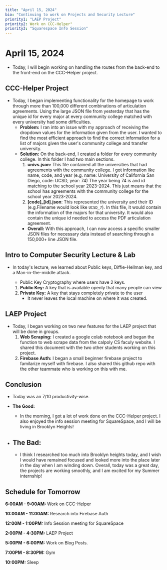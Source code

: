 ```yaml
---
title: "April 15, 2024"
bio: "Continuing to work on Projects and Security Lecture"
priority1: "LAEP Project"
priority2: Work on CCC-Helper"
priority3: "Squarespace Info Session"
---
```


# April 15, 2024

- Today, I will begin working on handling the routes from the back-end to the front-end on the CCC-Helper project.

## CCC-Helper Project

- Today, I began implementing functionality for the homepage to work through more than 100,000 different combinations of articulation agreements. Using the large JSON file from yesterday that has the unique id for every major at every community college matched with every university had some difficulties.
  - **Problem:** I ran into an issue with my approach of receiving the dropdown values for the information given from the user. I wanted to find the most efficient approach to find the correct information for a list of majors given the user's community college and transfer university.
  - **Solution:** On the back-end, I created a folder for every community college. In this folder I had two main sections.
    1. **univs.json:** This file contained all the universities that had agreements with the community college. I got information like name, code, and year (e.g. name: University of California San Diego, code: UCSD, year: 74) The year being 74 is and id matching to the school year 2023-2024. This just means that the school has agreements with the community college for the school year 2023-2024.
    2. **[code]\_[id].json**: This represented the university and their ID (e.g.Filename would look like `UCSD_7`). In this file, it would contain the information of the majors for that university. It would also contain the unique id needed to access the PDF articulation agreement.
    - **Overall:** With this approach, I can now access a specific smaller JSON files for necessary data instead of searching through a 150,000+ line JSON file.

## Intro to Computer Security Lecture & Lab

- In today's lecture, we learned about Public keys, Diffie-Hellman key, and a Man-in-the-middle attack.

  - Public Key Cryptography where users have 2 keys.

  1. **Public Key:** A key that is available openly that many people can view
  2. **Private Key:** A key that stays completely private to the user
     - It never leaves the local machine on where it was created.

## LAEP Project

- Today, I began working on two new features for the LAEP project that will be done in groups.
  1. **Web Scraping:** I created a google colab notebook and began the function to web scrape data from the calpoly CS faculy website. I shared this document with the two other students working on this project.
  2. **Firebase Auth:** I began a small beginner firebase project to familarize myself with firebase. I also shared this github repo with the other teammate who is working on this with me.

## Conclusion

- Today was an 7/10 productivity-wise.

- **The Good:**

  - In the morning, I got a lot of work done on the CCC-Helper project. I also enjoyed the info session meeting for SquareSpace, and I will be living in Brooklyn Heights!

- ## **The Bad:**

  - I think I researched too much into Brooklyn heights today, and I wish I would have remained focused and looked more into the place later in the day when I am winding down. Overall, today was a great day, the projects are working smoothly, and I am excited for my Summer internship!

## Schedule for Tomorrow

**6:00AM - 9:00AM:** Work on CCC-Helper

**10:00AM - 11:00AM:** Research into Firebase Auth

**12:00M - 1:00PM:** Info Session meeting for SquareSpace

**2:00PM - 4:30PM:** LAEP Project

**5:00PM - 6:00PM:** Work on Blog Posts.

**7:00PM - 8:30PM:** Gym

**10:00PM:** Sleep
